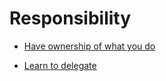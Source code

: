# Responsibility


 - [Have ownership of what you do](../Have%20ownership%20of%20what%20you%20do/index.md)
    
 - [Learn to delegate](../Learn%20to%20delegate/index.md)
    
